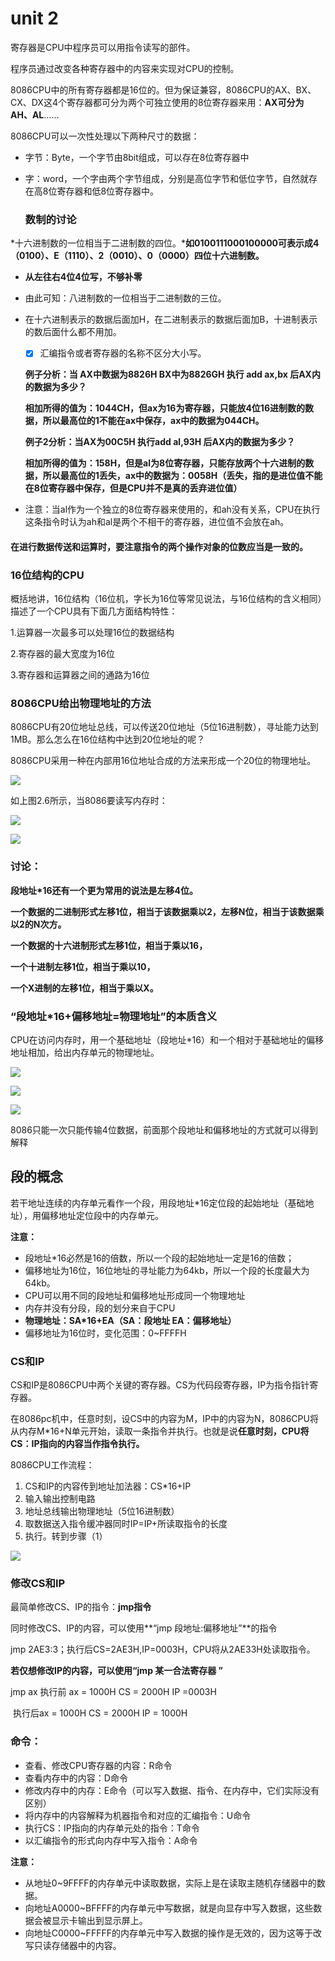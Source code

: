 # unit 2

寄存器是CPU中程序员可以用指令读写的部件。

程序员通过改变各种寄存器中的内容来实现对CPU的控制。

8086CPU中的所有寄存器都是16位的。但为保证兼容，8086CPU的AX、BX、CX、DX这4个寄存器都可分为两个可独立使用的8位寄存器来用：**AX可分为AH、AL**……

[^AH]: H:High  **高八位寄存器**
[^AL]: L：Low 低八位寄存器

8086CPU可以一次性处理以下两种尺寸的数据：

- 字节：Byte，一个字节由8bit组成，可以存在8位寄存器中

- 字：word，一个字由两个字节组成，分别是高位字节和低位字节，自然就存在高8位寄存器和低8位寄存器中。

  

  ### 数制的讨论

*十六进制数的一位相当于二进制数的四位。***如0100111000100000可表示成4（0100）、E（1110）、2（0010）、0（0000）四位十六进制数。** 

- **从左往右4位4位写，不够补零**

- 由此可知：八进制数的一位相当于二进制数的三位。

- 在十六进制表示的数据后面加H，在二进制表示的数据后面加B，十进制表示的数后面什么都不用加。

  - [x] 汇编指令或者寄存器的名称不区分大小写。

  

  **例子分析：当 AX中数据为8826H BX中为8826GH 执行 add ax,bx 后AX内的数据为多少？**

  **相加所得的值为：1044CH，但ax为16为寄存器，只能放4位16进制数的数据，所以最高位的1不能在ax中保存，ax中的数据为044CH。**

  **例子2分析：当AX为00C5H  执行add al,93H 后AX内的数据为多少？**

  **相加所得的值为：158H，但是al为8位寄存器，只能存放两个十六进制的数据，所以最高位的1丢失，ax中的数据为：0058H（丢失，指的是进位值不能在8位寄存器中保存，但是CPU并不是真的丢弃进位值）**

- 注意：当al作为一个独立的8位寄存器来使用的，和ah没有关系，CPU在执行这条指令时认为ah和al是两个不相干的寄存器，进位值不会放在ah。



#### 在进行数据传送和运算时，要注意指令的两个操作对象的位数应当是一致的。

### 16位结构的CPU

概括地讲，16位结构（16位机，字长为16位等常见说法，与16位结构的含义相同）描述了一个CPU具有下面几方面结构特性：

1.运算器一次最多可以处理16位的数据结构

2.寄存器的最大宽度为16位

3.寄存器和运算器之间的通路为16位

### 8086CPU给出物理地址的方法

8086CPU有20位地址总线，可以传送20位地址（5位16进制数），寻址能力达到1MB。那么怎么在16位结构中达到20位地址的呢？

8086CPU采用一种在内部用16位地址合成的方法来形成一个20位的物理地址。

![](https://images2015.cnblogs.com/blog/1100576/201704/1100576-20170413084037142-1331059047.png)

 如上图2.6所示，当8086要读写内存时： 

![](https://images2015.cnblogs.com/blog/1100576/201704/1100576-20170413084256189-1123841669.png)

![](https://images2015.cnblogs.com/blog/1100576/201704/1100576-20170413084333955-1585568285.png)

### 讨论：

 **段地址*16还有一个更为常用的说法是左移4位。**

**一个数据的二进制形式左移1位，相当于该数据乘以2，左移N位，相当于该数据乘以2的N次方。**

**一个数据的十六进制形式左移1位，相当于乘以16，**

**一个十进制左移1位，相当于乘以10，**

**一个X进制的左移1位，相当于乘以X。** 



### “段地址*16+偏移地址=物理地址”的本质含义

CPU在访问内存时，用一个基础地址（段地址*16）和一个相对于基础地址的偏移地址相加，给出内存单元的物理地址。

![](https://images2015.cnblogs.com/blog/1100576/201704/1100576-20170413090000111-689161726.png)

![](https://images2015.cnblogs.com/blog/1100576/201704/1100576-20170413090054345-353883960.png)

![](https://images2015.cnblogs.com/blog/1100576/201704/1100576-20170413090120455-1102932897.png)

8086只能一次只能传输4位数据，前面那个段地址和偏移地址的方式就可以得到解释 



## 段的概念

 若干地址连续的内存单元看作一个段，用段地址*16定位段的起始地址（基础地址），用偏移地址定位段中的内存单元。

**注意：**

- 段地址*16必然是16的倍数，所以一个段的起始地址一定是16的倍数；
- 偏移地址为16位，16位地址的寻址能力为64kb，所以一个段的长度最大为64kb。
- CPU可以用不同的段地址和偏移地址形成同一个物理地址
- 内存并没有分段，段的划分来自于CPU
- **物理地址：SA*16+EA（SA：段地址 EA：偏移地址）**
- 偏移地址为16位时，变化范围：0~FFFFH



### CS和IP

CS和IP是8086CPU中两个关键的寄存器。CS为代码段寄存器，IP为指令指针寄存器。

在8086pc机中，任意时刻，设CS中的内容为M，IP中的内容为N，8086CPU将从内存M*16+N单元开始，读取一条指令并执行。也就是说**任意时刻，CPU将CS：IP指向的内容当作指令执行。**

8086CPU工作流程：

1. CS和IP的内容传到地址加法器：CS*16+IP
2. 输入输出控制电路
3. 地址总线输出物理地址（5位16进制数）
4. 取数据送入指令缓冲器同时IP=IP+所读取指令的长度
5. 执行。转到步骤（1）

![]( https://img-blog.csdnimg.cn/20200115121727753.PNG?x-oss-process=image/watermark,type_ZmFuZ3poZW5naGVpdGk,shadow_10,text_aHR0cHM6Ly9ibG9nLmNzZG4ubmV0L3FxXzQzNTUwODkw,size_16,color_FFFFFF,t_70 )



### 修改CS和IP

最简单修改CS、IP的指令：**jmp指令**

同时修改CS、IP的内容，可以使用**“jmp 段地址:偏移地址”**的指令

jmp 2AE3:3；执行后CS=2AE3H,IP=0003H，CPU将从2AE33H处读取指令。

**若仅想修改IP的内容，可以使用“jmp 某一合法寄存器 ”**

jmp ax 执行前 ax = 1000H CS = 2000H IP =0003H

​			 执行后ax = 1000H CS = 2000H IP = 1000H



### 命令：

- 查看、修改CPU寄存器的内容：R命令
- 查看内存中的内容：D命令
- 修改内存中的内存：E命令（可以写入数据、指令、在内存中，它们实际没有区别）
- 将内存中的内容解释为机器指令和对应的汇编指令：U命令
- 执行CS：IP指向的内存单元处的指令：T命令
- 以汇编指令的形式向内存中写入指令：A命令

**注意：**

- 从地址0~9FFFF的内存单元中读取数据，实际上是在读取主随机存储器中的数据。
- 向地址A0000~BFFFF的内存单元中写数据，就是向显存中写入数据，这些数据会被显示卡输出到显示屏上。
- 向地址C0000~FFFFF的内存单元中写入数据的操作是无效的，因为这等于改写只读存储器中的内容。